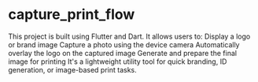 # capture_print_flow
This project is built using Flutter and Dart. It allows users to:  Display a logo or brand image  Capture a photo using the device camera  Automatically overlay the logo on the captured image  Generate and prepare the final image for printing  It's a lightweight utility tool for quick branding, ID generation, or image-based print tasks.
